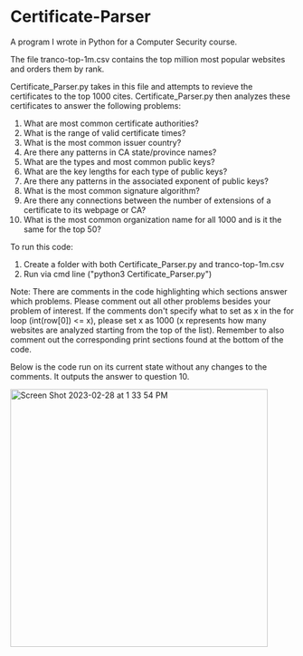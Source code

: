 # Certificate-Parser

A program I wrote in Python for a Computer Security course. 

The file tranco-top-1m.csv contains the top million most popular websites and orders them by rank. 

Certificate_Parser.py takes in this file and attempts to revieve the certificates to the top 1000 cites. Certificate_Parser.py then analyzes these certificates to answer the following problems: 

1) What are most common certificate authorities?
2) What is the range of valid certificate times?
3) What is the most common issuer country?
4) Are there any patterns in CA state/province names?
5) What are the types and most common public keys?
6) What are the key lengths for each type of public keys?
7) Are there any patterns in the associated exponent of public keys?
8) What is the most common signature algorithm?
9) Are there any connections between the number of extensions of a certificate to its webpage or CA?
10) What is the most common organization name for all 1000 and is it the same for the top 50? 

To run this code:
  1) Create a folder with both Certificate_Parser.py and tranco-top-1m.csv
  2) Run via cmd line ("python3 Certificate_Parser.py")
  
Note: There are comments in the code highlighting which sections answer which problems. Please comment out all other problems besides your problem of interest. If the comments don't specify what to set as x in the for loop (int(row[0]) <= x), please set x as 1000 (x represents how many websites are analyzed starting from the top of the list). Remember to also comment out the corresponding print sections found at the bottom of the code. 

Below is the code run on its current state without any changes to the comments. It outputs the answer to question 10. 

<img width="455" alt="Screen Shot 2023-02-28 at 1 33 54 PM" src="https://user-images.githubusercontent.com/125074849/221959704-973a0130-291e-4613-b93a-7fb003ad2607.png">
